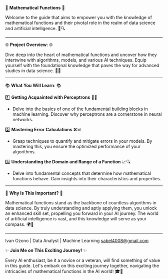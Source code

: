 📖 **Mathematical Functions** 📖

Welcome to the guide that aims to empower you with the knowledge of mathematical functions and their pivotal role in the realm of data science and artificial intelligence. 🌌🔍

---

🌐 **Project Overview**: 🌐

Dive deep into the heart of mathematical functions and uncover how they intertwine with algorithms, models, and various AI techniques. Equip yourself with the foundational knowledge that paves the way for advanced studies in data science. 🚀💡

---

📚 **What You Will Learn**: 📚

1️⃣ **Getting Acquainted with Perceptrons** 🧠💡
   - Delve into the basics of one of the fundamental building blocks in machine learning. Discover why perceptrons are a cornerstone in neural networks.

2️⃣ **Mastering Error Calculations** ❌📊
   - Grasp techniques to quantify and mitigate errors in your models. By mastering this, you ensure the optimized performance of your algorithms.

3️⃣  **Understanding the Domain and Range of a Function** 📈🔍
   - Delve into fundamental concepts that determine how mathematical functions behave. Gain insights into their characteristics and properties.

---

💼 **Why Is This Important?** 💼

Mathematical functions stand as the backbone of countless algorithms in data science. By truly understanding and aptly applying them, you unlock an enhanced skill set, propelling you forward in your AI journey. The world of artificial intelligence is vast, and this knowledge will serve as your compass. 🌍🧭

---

Ivan Ozono |
Data Analyst | Machine Learning
sabel4008@gmail.com

✨ **Join Me on This Exciting Journey!** ✨

Every AI enthusiast, be it a novice or a veteran, will find something of value in this guide. Let's embark on this exciting journey together, navigating the intricacies of mathematical functions in the AI world! 🎓🌟

